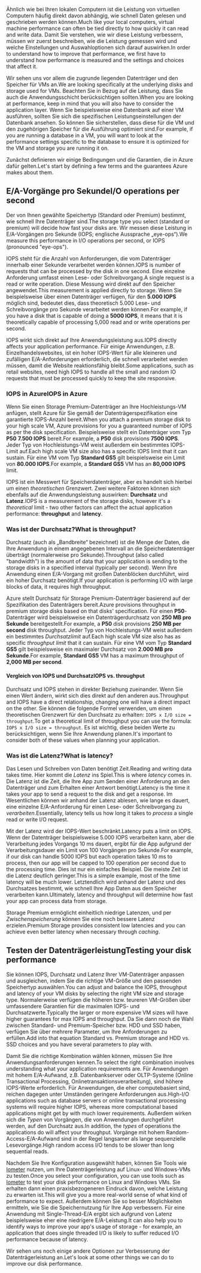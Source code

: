 <span data-ttu-id="5589d-101">Ähnlich wie bei Ihren lokalen Computern ist die Leistung von virtuellen Computern häufig direkt davon abhängig, wie schnell Daten gelesen und geschrieben werden können.</span><span class="sxs-lookup"><span data-stu-id="5589d-101">Much like your local computers, virtual machine performance can often be tied directly to how quickly it can read and write data.</span></span> <span data-ttu-id="5589d-102">Damit Sie verstehen, wie wir diese Leistung verbessern, müssen wir zuerst beschreiben, wie die Leistung gemessen wird und welche Einstellungen und Auswahloptionen sich darauf auswirken.</span><span class="sxs-lookup"><span data-stu-id="5589d-102">In order to understand how to improve that performance, we first have to understand how performance is measured and the settings and choices that affect it.</span></span>

<span data-ttu-id="5589d-103">Wir sehen uns vor allem die zugrunde liegenden Datenträger und den Speicher für VMs an.</span><span class="sxs-lookup"><span data-stu-id="5589d-103">We are looking specifically at the underlying disks and storage used for VMs.</span></span> <span data-ttu-id="5589d-104">Beachten Sie in Bezug auf die Leistung, dass Sie auch die Anwendungsschicht berücksichtigen sollten.</span><span class="sxs-lookup"><span data-stu-id="5589d-104">When you are looking at performance, keep in mind that you will also have to consider the application layer.</span></span> <span data-ttu-id="5589d-105">Wenn Sie beispielsweise eine Datenbank auf einer VM ausführen, sollten Sie sich die spezifischen Leistungseinstellungen der Datenbank ansehen. So können Sie sicherstellen, dass diese für die VM und den zugehörigen Speicher für die Ausführung optimiert sind.</span><span class="sxs-lookup"><span data-stu-id="5589d-105">For example, if you are running a database in a VM, you will want to look at the performance settings specific to the database to ensure it is optimized for the VM and storage you are running it on.</span></span>

<span data-ttu-id="5589d-106">Zunächst definieren wir einige Bedingungen und die Garantien, die in Azure dafür gelten.</span><span class="sxs-lookup"><span data-stu-id="5589d-106">Let's start by defining a few terms and the guarantees Azure makes about them.</span></span>

## <a name="io-operations-per-second"></a><span data-ttu-id="5589d-107">E/A-Vorgänge pro Sekunde</span><span class="sxs-lookup"><span data-stu-id="5589d-107">I/O operations per second</span></span>

<span data-ttu-id="5589d-108">Der von Ihnen gewählte Speichertyp (Standard oder Premium) bestimmt, wie schnell Ihre Datenträger sind.</span><span class="sxs-lookup"><span data-stu-id="5589d-108">The storage type you select (standard or premium) will decide how fast your disks are.</span></span> <span data-ttu-id="5589d-109">Wir messen diese Leistung in E/A-Vorgängen pro Sekunde (IOPS; englische Aussprache „eye-ops“).</span><span class="sxs-lookup"><span data-stu-id="5589d-109">We measure this performance in I/O operations per second, or IOPS (pronounced "eye-ops").</span></span>

<span data-ttu-id="5589d-110">IOPS steht für die Anzahl von Anforderungen, die vom Datenträger innerhalb einer Sekunde verarbeitet werden können.</span><span class="sxs-lookup"><span data-stu-id="5589d-110">IOPS is number of requests that can be processed by the disk in one second.</span></span> <span data-ttu-id="5589d-111">Eine einzelne Anforderung umfasst einen Lese- oder Schreibvorgang.</span><span class="sxs-lookup"><span data-stu-id="5589d-111">A single request is a read or write operation.</span></span> <span data-ttu-id="5589d-112">Diese Messung wird direkt auf den Speicher angewendet.</span><span class="sxs-lookup"><span data-stu-id="5589d-112">This measurement is applied directly to storage.</span></span> <span data-ttu-id="5589d-113">Wenn Sie beispielsweise über einen Datenträger verfügen, für den **5.000 IOPS** möglich sind, bedeutet dies, dass theoretisch 5.000 Lese- und Schreibvorgänge pro Sekunde verarbeitet werden können.</span><span class="sxs-lookup"><span data-stu-id="5589d-113">For example, if you have a disk that is capable of doing a **5000 IOPS**, it means that it is theoretically capable of processing 5,000 read and or write operations per second.</span></span>

<span data-ttu-id="5589d-114">IOPS wirkt sich direkt auf Ihre Anwendungsleistung aus.</span><span class="sxs-lookup"><span data-stu-id="5589d-114">IOPS directly affects your application performance.</span></span> <span data-ttu-id="5589d-115">Für einige Anwendungen, z.B. Einzelhandelswebsites, ist ein hoher IOPS-Wert für alle kleineren und zufälligen E/A-Anforderungen erforderlich, die schnell verarbeitet werden müssen, damit die Website reaktionsfähig bleibt.</span><span class="sxs-lookup"><span data-stu-id="5589d-115">Some applications, such as retail websites, need high IOPS to handle all the small and random IO requests that must be processed quickly to keep the site responsive.</span></span>

### <a name="iops-in-azure"></a><span data-ttu-id="5589d-116">IOPS in Azure</span><span class="sxs-lookup"><span data-stu-id="5589d-116">IOPS in Azure</span></span>

<span data-ttu-id="5589d-117">Wenn Sie einen Storage Premium-Datenträger an Ihre Hochleistungs-VM anfügen, stellt Azure für Sie gemäß der Datenträgerspezifikation eine garantierte IOPS-Anzahl bereit.</span><span class="sxs-lookup"><span data-stu-id="5589d-117">When you attach a premium storage disk to your high scale VM, Azure provisions for you a guaranteed number of IOPS as per the disk specification.</span></span> <span data-ttu-id="5589d-118">Beispielsweise stellt ein Datenträger vom Typ **P50** **7.500 IOPS** bereit.</span><span class="sxs-lookup"><span data-stu-id="5589d-118">For example, a **P50** disk provisions **7500 IOPS**.</span></span> <span data-ttu-id="5589d-119">Jeder Typ von Hochleistungs-VM weist außerdem ein bestimmtes IOPS-Limit auf.</span><span class="sxs-lookup"><span data-stu-id="5589d-119">Each high scale VM size also has a specific IOPS limit that it can sustain.</span></span> <span data-ttu-id="5589d-120">Für eine VM vom Typ **Standard GS5** gilt beispielsweise ein Limit von **80.000 IOPS**.</span><span class="sxs-lookup"><span data-stu-id="5589d-120">For example, a **Standard GS5** VM has an **80,000 IOPS** limit.</span></span>

<span data-ttu-id="5589d-121">IOPS ist ein Messwert für Speicherdatenträger, aber es handelt sich hierbei um einen _theoretischen_ Grenzwert. Zwei weitere Faktoren können sich ebenfalls auf die Anwendungsleistung auswirken: **Durchsatz** und **Latenz**.</span><span class="sxs-lookup"><span data-stu-id="5589d-121">IOPS is a measurement of the storage disks, however it's a _theoretical_ limit - two other factors can affect the actual application performance: **throughput** and **latency**.</span></span>

### <a name="what-is-throughput"></a><span data-ttu-id="5589d-122">Was ist der Durchsatz?</span><span class="sxs-lookup"><span data-stu-id="5589d-122">What is throughput?</span></span>
<span data-ttu-id="5589d-123">Durchsatz (auch als „Bandbreite“ bezeichnet) ist die Menge der Daten, die Ihre Anwendung in einem angegebenen Intervall an die Speicherdatenträger überträgt (normalerweise pro Sekunde).</span><span class="sxs-lookup"><span data-stu-id="5589d-123">Throughput (also called "bandwidth") is the amount of data that your application is sending to the storage disks in a specified interval (typically per second).</span></span> <span data-ttu-id="5589d-124">Wenn Ihre Anwendung einen E/A-Vorgang mit großen Datenblöcken durchführt, wird ein hoher Durchsatz benötigt.</span><span class="sxs-lookup"><span data-stu-id="5589d-124">If your application is performing I/O with large blocks of data, it requires high throughput.</span></span>

<span data-ttu-id="5589d-125">Azure stellt Durchsatz für Storage Premium-Datenträger basierend auf der Spezifikation des Datenträgers bereit.</span><span class="sxs-lookup"><span data-stu-id="5589d-125">Azure provisions throughput in premium storage disks based on that disks' specification.</span></span> <span data-ttu-id="5589d-126">Für einen **P50**-Datenträger wird beispielsweise ein Datenträgerdurchsatz von **250 MB pro Sekunde** bereitgestellt.</span><span class="sxs-lookup"><span data-stu-id="5589d-126">For example, a **P50** disk provisions **250 MB per second** disk throughput.</span></span> <span data-ttu-id="5589d-127">Jeder Typ von Hochleistungs-VM weist außerdem ein bestimmtes _Durchsatzlimit_ auf.</span><span class="sxs-lookup"><span data-stu-id="5589d-127">Each high scale VM size also has as specific _throughput limit_ that it can sustain.</span></span> <span data-ttu-id="5589d-128">Für eine VM vom Typ **Standard GS5** gilt beispielsweise ein maximaler Durchsatz von **2.000 MB pro Sekunde**.</span><span class="sxs-lookup"><span data-stu-id="5589d-128">For example, **Standard GS5** VM has a maximum throughput of **2,000 MB per second**.</span></span>

#### <a name="iops-vs-throughput"></a><span data-ttu-id="5589d-129">Vergleich von IOPS und Durchsatz</span><span class="sxs-lookup"><span data-stu-id="5589d-129">IOPS vs. throughput</span></span>

<span data-ttu-id="5589d-130">Durchsatz und IOPS stehen in direkter Beziehung zueinander. Wenn Sie einen Wert ändern, wirkt sich dies direkt auf den anderen aus.</span><span class="sxs-lookup"><span data-stu-id="5589d-130">Throughput and IOPS have a direct relationship, changing one will have a direct impact on the other.</span></span> <span data-ttu-id="5589d-131">Sie können die folgende Formel verwenden, um einen theoretischen Grenzwert für den Durchsatz zu erhalten: `IOPS x I/O size = throughput`.</span><span class="sxs-lookup"><span data-stu-id="5589d-131">To get a theoretical limit of throughput you can use the formula: `IOPS x I/O size = throughput`.</span></span> <span data-ttu-id="5589d-132">Es ist wichtig, diese beiden Werte zu berücksichtigen, wenn Sie Ihre Anwendung planen.</span><span class="sxs-lookup"><span data-stu-id="5589d-132">It's important to consider both of these values when planning your application.</span></span>

### <a name="what-is-latency"></a><span data-ttu-id="5589d-133">Was ist die Latenz?</span><span class="sxs-lookup"><span data-stu-id="5589d-133">What is latency?</span></span>

<span data-ttu-id="5589d-134">Das Lesen und Schreiben von Daten benötigt Zeit.</span><span class="sxs-lookup"><span data-stu-id="5589d-134">Reading and writing data takes time.</span></span> <span data-ttu-id="5589d-135">Hier kommt die _Latenz_ ins Spiel.</span><span class="sxs-lookup"><span data-stu-id="5589d-135">This is where _latency_ comes in.</span></span> <span data-ttu-id="5589d-136">Die Latenz ist die Zeit, die Ihre App zum Senden einer Anforderung an den Datenträger und zum Erhalten einer Antwort benötigt.</span><span class="sxs-lookup"><span data-stu-id="5589d-136">Latency is the time it takes your app to send a request to the disk and get a response.</span></span> <span data-ttu-id="5589d-137">Im Wesentlichen können wir anhand der Latenz ablesen, wie lange es dauert, eine einzelne E/A-Anforderung für einen Lese- oder Schreibvorgang zu _verarbeiten_.</span><span class="sxs-lookup"><span data-stu-id="5589d-137">Essentially, latency tells us how long it takes to _process_ a single read or write I/O request.</span></span>

<span data-ttu-id="5589d-138">Mit der Latenz wird der IOPS-Wert beschränkt.</span><span class="sxs-lookup"><span data-stu-id="5589d-138">Latency puts a limit on IOPS.</span></span> <span data-ttu-id="5589d-139">Wenn der Datenträger beispielsweise 5.000 IOPS verarbeiten kann, aber die Verarbeitung jedes Vorgangs 10 ms dauert, ergibt für die App aufgrund der Verarbeitungsdauer ein Limit von 100 Vorgängen pro Sekunde.</span><span class="sxs-lookup"><span data-stu-id="5589d-139">For example, if our disk can handle 5000 IOPS but each operation takes 10 ms to process, then our app will be capped to 100 operation per second due to the processing time.</span></span> <span data-ttu-id="5589d-140">Dies ist nur ein einfaches Beispiel. Die meiste Zeit ist die Latenz deutlich geringer.</span><span class="sxs-lookup"><span data-stu-id="5589d-140">This is a simple example, most of the time latency will be much lower.</span></span> <span data-ttu-id="5589d-141">Letztendlich wird anhand der Latenz und des Durchsatzes bestimmt, wie schnell Ihre App Daten aus dem Speicher verarbeiten kann.</span><span class="sxs-lookup"><span data-stu-id="5589d-141">Ultimately, latency and throughput will determine how fast your app can process data from storage.</span></span> 

<span data-ttu-id="5589d-142">Storage Premium ermöglicht einheitlich niedrige Latenzen, und per _Zwischenspeicherung_ können Sie eine noch bessere Latenz erzielen.</span><span class="sxs-lookup"><span data-stu-id="5589d-142">Premium Storage provides consistent low latencies and you can achieve even better latency when necessary through _caching_.</span></span> 

## <a name="testing-your-disk-performance"></a><span data-ttu-id="5589d-143">Testen der Datenträgerleistung</span><span class="sxs-lookup"><span data-stu-id="5589d-143">Testing your disk performance</span></span>

<span data-ttu-id="5589d-144">Sie können IOPS, Durchsatz und Latenz Ihrer VM-Datenträger anpassen und ausgleichen, indem Sie die richtige VM-Größe und den passenden Speichertyp auswählen.</span><span class="sxs-lookup"><span data-stu-id="5589d-144">You can adjust and balance the IOPS, throughput and latency of your VM disks by selecting the right VM size and storage type.</span></span> <span data-ttu-id="5589d-145">Normalerweise verfügen die höheren bzw. teureren VM-Größen über umfassendere Garantien für die maximalen IOPS- und Durchsatzwerte.</span><span class="sxs-lookup"><span data-stu-id="5589d-145">Typically the larger or more expensive VM sizes will have higher guarantees for max IOPS and throughput.</span></span> <span data-ttu-id="5589d-146">Da Sie dann noch die Wahl zwischen Standard- und Premium-Speicher bzw. HDD und SSD haben, verfügen Sie über mehrere Parameter, um Ihre Anforderungen zu erfüllen.</span><span class="sxs-lookup"><span data-stu-id="5589d-146">Add into that equation Standard vs. Premium storage and HDD vs. SSD choices and you have several parameters to play with.</span></span>

<span data-ttu-id="5589d-147">Damit Sie die richtige Kombination wählen können, müssen Sie Ihre Anwendungsanforderungen kennen.</span><span class="sxs-lookup"><span data-stu-id="5589d-147">To select the right combination involves understanding what your application requirements are.</span></span> <span data-ttu-id="5589d-148">Für Anwendungen mit hohem E/A-Aufwand, z.B. Datenbankserver oder OLTP-Systeme (Online Transactional Processing, Onlinetransaktionsverarbeitung), sind höhere IOPS-Werte erforderlich. Für Anwendungen, die eher computebasiert sind, reichen dagegen unter Umständen geringere Anforderungen aus.</span><span class="sxs-lookup"><span data-stu-id="5589d-148">High-I/O applications such as database servers or online transactional processing systems will require higher IOPS, whereas more computational based applications might get by with much lower requirements.</span></span> <span data-ttu-id="5589d-149">Außerdem wirken sich die _Typen_ von Vorgängen, die von Anwendungen durchgeführt werden, auf den Durchsatz aus.</span><span class="sxs-lookup"><span data-stu-id="5589d-149">In addition, the _types_ of operations the applications do will affect your throughput.</span></span> <span data-ttu-id="5589d-150">Vorgänge mit hohem Random-Access-E/A-Aufwand sind in der Regel langsamer als lange sequenzielle Lesevorgänge.</span><span class="sxs-lookup"><span data-stu-id="5589d-150">High random access I/O tends to be slower than long sequential reads.</span></span>

<span data-ttu-id="5589d-151">Nachdem Sie Ihre Konfiguration ausgewählt haben, können Sie Tools wie [Iometer](http://iometer.org/) nutzen, um Ihre Datenträgerleistung auf Linux- und Windows-VMs zu testen.</span><span class="sxs-lookup"><span data-stu-id="5589d-151">Once you select your configuration, you can use tools such as [Iometer](http://iometer.org/) to test your disk performance on Linux and Windows VMs.</span></span> <span data-ttu-id="5589d-152">Sie erhalten dann einen praxisbezogeneren Eindruck davon, welche Leistung zu erwarten ist.</span><span class="sxs-lookup"><span data-stu-id="5589d-152">This will give you a more real-world sense of what kind of performance to expect.</span></span> <span data-ttu-id="5589d-153">Außerdem können Sie so besser Möglichkeiten ermitteln, wie Sie die Speichernutzung für Ihre App verbessern. Für eine Anwendung mit Single-Thread-E/A ergibt sich aufgrund von Latenz beispielsweise eher eine niedrigere E/A-Leistung.</span><span class="sxs-lookup"><span data-stu-id="5589d-153">It can also help you to identify ways to improve your app's usage of storage - for example, an application that does single threaded I/O is likely to suffer reduced I/O performance because of latency.</span></span>

<span data-ttu-id="5589d-154">Wir sehen uns noch einige andere Optionen zur Verbesserung der Datenträgerleistung an.</span><span class="sxs-lookup"><span data-stu-id="5589d-154">Let's look at some other things we can do to improve our disk performance.</span></span>

